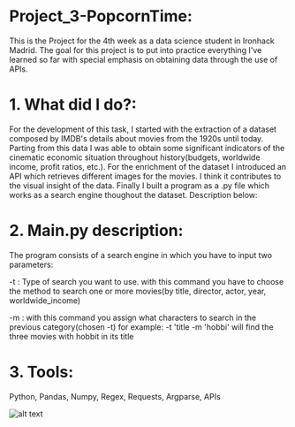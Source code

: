 # Project_3-PopcornTime:
This is the Project for the 4th week as a data science student in Ironhack Madrid. The goal for this project is to put into practice everything I've learned so far with special emphasis on obtaining data through the use of APIs.

# 1. What did I do?:
For the development of this task, I started with the extraction of a dataset composed by IMDB's details about movies from the 1920s until today. 
Parting from this data I was able to obtain some significant indicators of the cinematic economic situation throughout history(budgets, worldwide income, profit ratios, etc.).
For the enrichment of the dataset I introduced an API which retrieves different images for the movies. I think it contributes to the visual insight of the data.
Finally I built a program as a .py file which works as a search engine thoughout the dataset. Description below:

# 2. Main.py description:
The program consists of a search engine in which you have to input two parameters:

-t : Type of search you want to use. with this command you have to choose the method to search one or more movies(by title, director, actor, year,        worldwide_income)

-m : with this command you assign what characters to search in the previous category(chosen -t) for example: -t 'title -m 'hobbi' will find the three movies with hobbit in its title

# 3. Tools:

Python, Pandas, Numpy, Regex, Requests, Argparse, APIs

![alt text](https://s1.eestatic.com/2020/03/17/omicrono/Omicrono_475463845_148511978_1706x960.jpg)


